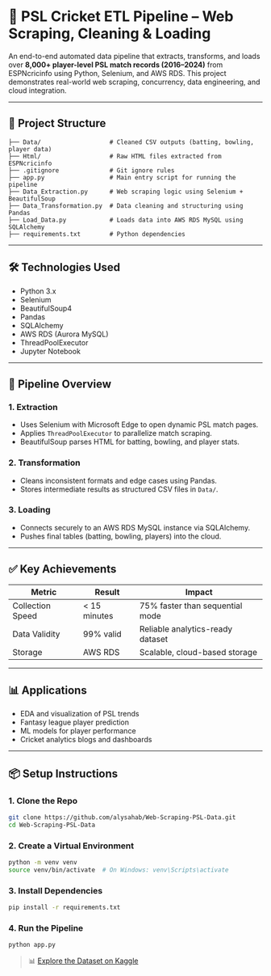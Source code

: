 # 🏏 PSL Cricket ETL Pipeline – Web Scraping, Cleaning & Loading

An end-to-end automated data pipeline that extracts, transforms, and loads over **8,000+ player-level PSL match records (2016–2024)** from ESPNcricinfo using Python, Selenium, and AWS RDS. This project demonstrates real-world web scraping, concurrency, data engineering, and cloud integration.


---
## 📁 Project Structure

```text
├── Data/                   # Cleaned CSV outputs (batting, bowling, player data)
├── Html/                   # Raw HTML files extracted from ESPNcricinfo
├── .gitignore              # Git ignore rules
├── app.py                  # Main entry script for running the pipeline
├── Data_Extraction.py      # Web scraping logic using Selenium + BeautifulSoup
├── Data_Transformation.py  # Data cleaning and structuring using Pandas
├── Load_Data.py            # Loads data into AWS RDS MySQL using SQLAlchemy
├── requirements.txt        # Python dependencies
```
---
## 🛠️ Technologies Used
- Python 3.x  
- Selenium  
- BeautifulSoup4  
- Pandas  
- SQLAlchemy  
- AWS RDS (Aurora MySQL)  
- ThreadPoolExecutor  
- Jupyter Notebook  

---

## 🧪 Pipeline Overview

### 1. Extraction
- Uses Selenium with Microsoft Edge to open dynamic PSL match pages.  
- Applies `ThreadPoolExecutor` to parallelize match scraping.  
- BeautifulSoup parses HTML for batting, bowling, and player stats.  

### 2. Transformation
- Cleans inconsistent formats and edge cases using Pandas.  
- Stores intermediate results as structured CSV files in `Data/`.  

### 3. Loading
- Connects securely to an AWS RDS MySQL instance via SQLAlchemy.  
- Pushes final tables (batting, bowling, players) into the cloud.  

---

## ✅ Key Achievements

| Metric            | Result         | Impact                          |
|-------------------|----------------|---------------------------------|
| Collection Speed  | < 15 minutes   | 75% faster than sequential mode |
| Data Validity     | 99% valid      | Reliable analytics-ready dataset|
| Storage           | AWS RDS        | Scalable, cloud-based storage   |

---

## 📊 Applications
- EDA and visualization of PSL trends  
- Fantasy league player prediction  
- ML models for player performance  
- Cricket analytics blogs and dashboards  

---

## 📦 Setup Instructions

### 1. Clone the Repo
```bash
git clone https://github.com/alysahab/Web-Scraping-PSL-Data.git
cd Web-Scraping-PSL-Data
```
### 2. Create a Virtual Environment
```bash
python -m venv venv
source venv/bin/activate  # On Windows: venv\Scripts\activate
```
### 3. Install Dependencies
```bash
pip install -r requirements.txt
```
### 4. Run the Pipeline
```bash
python app.py
```

> 📊 [Explore the Dataset on Kaggle](https://www.kaggle.com/datasets/alysahab/complete-psl-data-2016-2024)  
